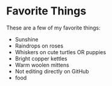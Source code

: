 # Favorite Things

These are a few of my favorite things:

- Sunshine
- Raindrops on roses
- Whiskers on cute turtles OR puppies
- Bright copper kettles
- Warm woolen mittens
- Not editing directly on GitHub
- food
